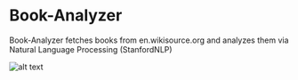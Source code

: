 # Book-Analyzer
Book-Analyzer fetches books from en.wikisource.org and analyzes them via Natural Language Processing (StanfordNLP)

![alt text](https://github.com/its-leo/Book-Analyzer/blob/master/img/1.PNG)
